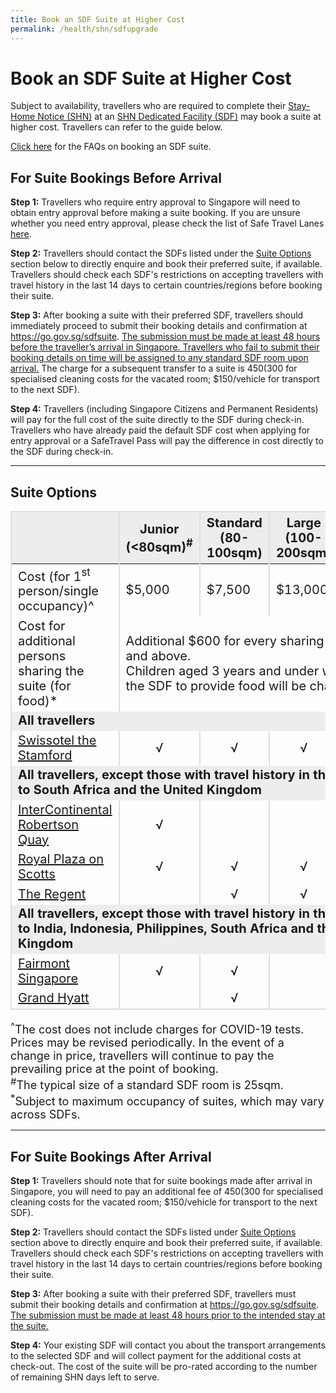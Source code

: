 ```yaml
---
title: Book an SDF Suite at Higher Cost 
permalink: /health/shn/sdfupgrade
---
```


# Book an SDF Suite at Higher Cost

Subject to availability, travellers who are required to complete their [Stay-Home Notice (SHN)](/health/shn) at an [SHN Dedicated Facility (SDF)](/health/shn/sdf) may book a suite at higher cost. Travellers can refer to the guide below.

[Click here](/health/shn/sdfsuitefaq) for the FAQs on booking an SDF suite.

## For Suite Bookings Before Arrival

**Step 1:** Travellers who require entry approval to Singapore will need to obtain entry approval before making a suite booking. If you are unsure whether you need entry approval, please check the list of Safe Travel Lanes [here](/arriving/overview).

**Step 2:** Travellers should contact the SDFs listed under the [Suite Options](#options) section below to directly enquire and book their preferred suite, if available. Travellers should check each SDF's restrictions on accepting travellers with travel history in the last 14 days to certain countries/regions before booking their suite. 

**Step 3:** After booking a suite with their preferred SDF, travellers should immediately proceed to submit their booking details and confirmation at <https://go.gov.sg/sdfsuite>. <u>The submission must be made at least 48 hours before the traveller’s arrival in Singapore. Travellers who fail to submit their booking details on time will be assigned to any standard SDF room upon arrival.</u> The charge for a subsequent transfer to a suite is $450 ($300 for specialised cleaning costs for the vacated room; $150/vehicle for transport to the next SDF).
 
**Step 4:** Travellers (including Singapore Citizens and Permanent Residents) will pay for the full cost of the suite directly to the SDF during check-in. Travellers who have already paid the default SDF cost when applying for entry approval or a SafeTravel Pass will pay the difference in cost directly to the SDF during check-in. 

 --------------
<div id="options"></div>

## Suite Options
  
<table>
  <thead>
    <tr>
      <th style="font-size:20px; margin-top:0px; margin-bottom:0px;  border-left:2px solid #E0E0E0; border-top:2px solid #E0E0E0; border-right:2px solid #E0E0E0; background-color:#EDEDED">&nbsp;</th>
        <th style="font-size:20px; margin-top:0px; margin-bottom:0px;  border-left:2px solid #E0E0E0; border-top:2px solid #E0E0E0; border-right:2px solid #E0E0E0; background-color:#EDEDED">Junior (<80sqm)<sup>#</sup></th>
      <th style="font-size:20px; margin-top:0px; margin-bottom:0px; border-top:2px solid #E0E0E0; border-right:2px solid #E0E0E0; background-color:#EDEDED">Standard (80-100sqm)
</th>
       <th style="font-size:20px; margin-top:0px; margin-bottom:0px; border-top:2px solid #E0E0E0; border-right:2px solid #E0E0E0; background-color:#EDEDED">Large (100-200sqm)
</th>
        <th style="font-size:20px; margin-top:0px; margin-bottom:0px; border-top:2px solid #E0E0E0; border-right:2px solid #E0E0E0; background-color:#EDEDED">Extra Large (>200sqm)</th>
    </tr>
  </thead>
  <tbody>
    <tr>
      <td  style="font-size:20px; margin-top:0px; margin-bottom:0px; border-left:2px solid #E0E0E0; border-right:2px solid #E0E0E0;">Cost (for 1<sup>st</sup> person/single occupancy)^</td>
         <td style="font-size:20px; margin-top:0px; margin-bottom:0px; border-right:2px solid #E0E0E0;">$5,000</td>
      <td style="font-size:20px; margin-top:0px; margin-bottom:0px; border-right:2px solid #E0E0E0;">$7,500</td>
      <td style="font-size:20px; margin-top:0px; margin-bottom:0px; border-right:2px solid #E0E0E0;">$13,000</td>
      <td style="font-size:20px; margin-top:0px; margin-bottom:0px; border-right:2px solid #E0E0E0;">$20,000</td>
    </tr>
        <tr>
      <td  style="font-size:20px; margin-top:0px; margin-bottom:0px; border-left:2px solid #E0E0E0; border-right:2px solid #E0E0E0;">Cost for additional persons sharing the suite (for food)*</td>
      <td style="font-size:20px; margin-top:0px; margin-bottom:0px; border-right:2px solid #E0E0E0;" colspan="4">Additional $600 for every sharing person aged 4 and above.<br/> Children aged 3 years and under who require the SDF to provide food will be charged $600
</td>
    </tr>
        <tr>
      <td style="text-align:left; font-size:20px; margin-top:0px; margin-bottom:0px; border-left:2px solid #E0E0E0; border-right:2px solid #E0E0E0; background-color:#EDEDED" colspan="5"><b>All travellers <!--except those with travel history in the last 14 days to India--></b>
</td>
    </tr>
    <tr>
      <td  style="font-size:20px; margin-top:0px; margin-bottom:0px; border-left:2px solid #E0E0E0; border-right:2px solid #E0E0E0; "><a href="mailto:SDFsuite.sts@swissotel.com">Swissotel the Stamford</a></td>
       <td style="text-align:center; font-size:20px; margin-top:0px; margin-bottom:0px; border-right:2px solid #E0E0E0;">√</td>
      <td style="text-align:center; font-size:20px; margin-top:0px; margin-bottom:0px; border-right:2px solid #E0E0E0;">√</td>
      <td style="text-align:center; font-size:20px; margin-top:0px; margin-bottom:0px; border-right:2px solid #E0E0E0;">√</td>
      <td style="font-size:20px; margin-top:0px; margin-bottom:0px; border-right:2px solid #E0E0E0;">&nbsp;</td>
    </tr>
    <tr>
      <td style="text-align:left; font-size:20px; margin-top:0px; margin-bottom:0px; border-left:2px solid #E0E0E0; border-right:2px solid #E0E0E0; background-color:#EDEDED" colspan="5"><b>All travellers, except those with travel history in the last 14 days to <!--India,--> South Africa and the United Kingdom</b>
</td>
    </tr>
   <tr>
      <td  style="font-size:20px; margin-top:0px; margin-bottom:0px; border-left:2px solid #E0E0E0; border-right:2px solid #E0E0E0; "><a href="mailto:suite.sinic@ihg.com">InterContinental Robertson Quay</a></td>
      <td style="text-align:center; font-size:20px; margin-top:0px; margin-bottom:0px; border-right:2px solid #E0E0E0;">√</td>
      <td style="text-align:center; font-size:20px; margin-top:0px; margin-bottom:0px; border-right:2px solid #E0E0E0;">&nbsp;</td>
    <td style="text-align:center; font-size:20px; margin-top:0px; margin-bottom:0px; border-right:2px solid #E0E0E0;">&nbsp;</td>
      <td style="font-size:20px; margin-top:0px; margin-bottom:0px; border-right:2px solid #E0E0E0;">&nbsp;</td>
    </tr>   
    <tr>
      <td  style="font-size:20px; margin-top:0px; margin-bottom:0px; border-left:2px solid #E0E0E0; border-right:2px solid #E0E0E0; "><a href="mailto:gsm@royalplaza.com.sg">Royal Plaza on Scotts</a></td>
      <td style="text-align:center; font-size:20px; margin-top:0px; margin-bottom:0px; border-right:2px solid #E0E0E0;">√</td>
      <td style="text-align:center; font-size:20px; margin-top:0px; margin-bottom:0px; border-right:2px solid #E0E0E0;">√</td>
      <td style="text-align:center; font-size:20px; margin-top:0px; margin-bottom:0px; border-right:2px solid #E0E0E0;">√</td>
      <td style="font-size:20px; margin-top:0px; margin-bottom:0px; border-right:2px solid #E0E0E0;">&nbsp;</td>
    </tr>   
       <tr>
      <td  style="font-size:20px; margin-top:0px; margin-bottom:0px; border-left:2px solid #E0E0E0; border-right:2px solid #E0E0E0;"><a href="mailto:dutymanager@regentsingapore.com.sg">The Regent</a></td>
          <td style="text-align:center; font-size:20px; margin-top:0px; margin-bottom:0px; border-right:2px solid #E0E0E0;">&nbsp;</td>
      <td style="text-align:center; font-size:20px; margin-top:0px; margin-bottom:0px; border-right:2px solid #E0E0E0;">√</td>
      <td style="text-align:center; font-size:20px; margin-top:0px; margin-bottom:0px; border-right:2px solid #E0E0E0;">√</td>
      <td style="text-align:center; font-size:20px; margin-top:0px; margin-bottom:0px; border-right:2px solid #E0E0E0;">√</td>
   </tr>
    <tr>
      <td style="text-align:left; font-size:20px; margin-top:0px; margin-bottom:0px; border-left:2px solid #E0E0E0; border-right:2px solid #E0E0E0; background-color:#EDEDED" colspan="5"><b>All travellers, except those with travel history in the last 14 days to India, Indonesia, Philippines, South Africa and the United Kingdom</b>
</td>
    </tr>
      <tr>
      <td  style="font-size:20px; margin-top:0px; margin-bottom:0px; border-left:2px solid #E0E0E0; border-right:2px solid #E0E0E0;"><a href="mailto:SDFsuite.fs@fairmont.com">Fairmont Singapore </a></td>
       <td style="text-align:center; font-size:20px; margin-top:0px; margin-bottom:0px; border-right:2px solid #E0E0E0;">√</td>
      <td style="text-align:center; font-size:20px; margin-top:0px; margin-bottom:0px; border-right:2px solid #E0E0E0;">√</td>
      <td style="font-size:20px; margin-top:0px; margin-bottom:0px; border-right:2px solid #E0E0E0;">&nbsp;</td>
      <td style="font-size:20px; margin-top:0px; margin-bottom:0px; border-right:2px solid #E0E0E0;">&nbsp;</td>
    </tr>
    <tr>
      <td  style="font-size:20px; margin-top:0px; margin-bottom:0px; border-left:2px solid #E0E0E0; border-right:2px solid #E0E0E0; border-bottom:2px solid #E0E0E0;"><a href="mailto:SINRS-Shared.MB-SHN@hyatt.com">Grand Hyatt </a></td>
           <td style="font-size:20px; margin-top:0px; margin-bottom:0px; border-right:2px solid #E0E0E0; border-bottom:2px solid #E0E0E0;">&nbsp;</td>
      <td style="text-align:center; font-size:20px; margin-top:0px; margin-bottom:0px; border-right:2px solid #E0E0E0; border-bottom:2px solid #E0E0E0;">√</td>
      <td style="font-size:20px; margin-top:0px; margin-bottom:0px; border-right:2px solid #E0E0E0; border-bottom:2px solid #E0E0E0;">&nbsp;</td>
      <td style="font-size:20px; margin-top:0px; margin-bottom:0px; border-right:2px solid #E0E0E0; border-bottom:2px solid #E0E0E0;">&nbsp;</td>
    </tr>
<!-- <tr>
      <td style="text-align:left; font-size:20px; margin-top:0px; margin-bottom:0px; border-left:2px solid #E0E0E0; border-right:2px solid #E0E0E0; background-color:#EDEDED" colspan="5"><b><u>Only</u> for travellers with travel history in the last 14 days to India</b>
</td>
    </tr>
  <tr>
      <td  style="font-size:20px; margin-top:0px; margin-bottom:0px; border-left:2px solid #E0E0E0; border-right:2px solid #E0E0E0; border-bottom:2px solid #E0E0E0;"><a href="mailto:dutymanager.sinhi@ihg.com">Holiday Inn Singapore Atrium</a></td>
           <td style="font-size:20px; margin-top:0px; margin-bottom:0px; border-right:2px solid #E0E0E0; border-bottom:2px solid #E0E0E0;">√</td>
      <td style="text-align:center; font-size:20px; margin-top:0px; margin-bottom:0px; border-right:2px solid #E0E0E0; border-bottom:2px solid #E0E0E0;">√</td>
      <td style="font-size:20px; margin-top:0px; margin-bottom:0px; border-right:2px solid #E0E0E0; border-bottom:2px solid #E0E0E0;">&nbsp;</td>
      <td style="font-size:20px; margin-top:0px; margin-bottom:0px; border-right:2px solid #E0E0E0; border-bottom:2px solid #E0E0E0;">&nbsp;</td>
    </tr>
   <tr>
      <td  style="font-size:20px; margin-top:0px; margin-bottom:0px; border-left:2px solid #E0E0E0; border-right:2px solid #E0E0E0; border-bottom:2px solid #E0E0E0;"><a href="mailto:parkavenue.rochester.dm@uel.sg">Park Avenue Rochester</a></td>
           <td style="font-size:20px; margin-top:0px; margin-bottom:0px; border-right:2px solid #E0E0E0; border-bottom:2px solid #E0E0E0;">&nbsp;</td>
      <td style="text-align:center; font-size:20px; margin-top:0px; margin-bottom:0px; border-right:2px solid #E0E0E0; border-bottom:2px solid #E0E0E0;">√</td>
      <td style="font-size:20px; margin-top:0px; margin-bottom:0px; border-right:2px solid #E0E0E0; border-bottom:2px solid #E0E0E0;">&nbsp;</td>
      <td style="font-size:20px; margin-top:0px; margin-bottom:0px; border-right:2px solid #E0E0E0; border-bottom:2px solid #E0E0E0;">&nbsp;</td>
    </tr>-->
  </tbody>
  </table>
  <p style="margin-top:0px; margin-bottom:0px; font-size:18px;"><sup>^</sup>The cost does not include charges for COVID-19 tests. Prices may be revised periodically. In the event of a change in price, travellers will continue to pay the prevailing price at the point of booking.<br/><sup>#</sup>The typical size of a standard SDF room is 25sqm. <br/> <sup>*</sup>Subject to maximum occupancy of suites, which may vary across SDFs.</p>
  
--------------------

## For Suite Bookings After Arrival

**Step 1:** Travellers should note that for suite bookings made after arrival in Singapore, you will need to pay an additional fee of $450 ($300 for specialised cleaning costs for the vacated room; $150/vehicle for transport to the next SDF). 

**Step 2:** Travellers should contact the SDFs listed under [Suite Options](#options) section above to directly enquire and book their preferred suite, if available. Travellers should check each SDF's restrictions on accepting travellers with travel history in the last 14 days to certain countries/regions before booking their suite.

**Step 3:**  After booking a suite with their preferred SDF, travellers must submit their booking details and confirmation at <https://go.gov.sg/sdfsuite>. <u>The submission must be made at least 48 hours prior to the intended stay at the suite.</u>

**Step 4:** Your existing SDF will contact you about the transport arrangements to the selected SDF and will collect payment for the additional costs at check-out. The cost of the suite will be pro-rated according to the number of remaining SHN days left to serve.


  

